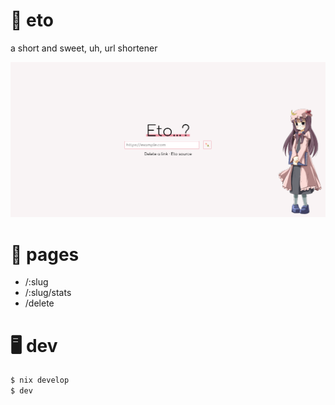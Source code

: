 # 🍡 eto

a short and sweet, uh, url shortener

<p align="center">
  <img src=".github/assets/screenshot.png" alt="Screenshot">
</p>

# 🍵 pages

- /:slug
- /:slug/stats
- /delete

# 🖥️ dev

```sh
$ nix develop
$ dev
```

